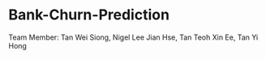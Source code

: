 # Bank-Churn-Prediction
Team Member: Tan Wei Siong, Nigel Lee Jian Hse, Tan Teoh Xin Ee, Tan Yi Hong

